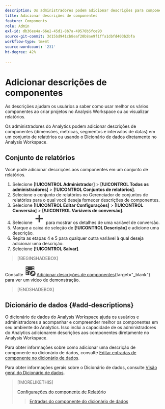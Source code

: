 ```yaml
---
description: Os administradores podem adicionar descrições para componentes em um conjunto de relatórios ou usando o dicionário de dados.
title: Adicionar descrições de componentes
feature: Components
role: Admin
exl-id: db36ee4a-66e2-45d1-8b7a-49570b5fce93
source-git-commit: 3d15bd941cb8eaf20b8ae9f1ffa1dbfd403b2bfa
workflow-type: tm+mt
source-wordcount: '231'
ht-degree: 42%

---
```


# Adicionar descrições de componentes

As descrições ajudam os usuários a saber como usar melhor os vários componentes ao criar projetos no Analysis Workspace ou ao visualizar relatórios.

Os administradores do Analytics podem adicionar descrições de componentes (dimensões, métricas, segmentos e intervalos de datas) em um conjunto de relatórios ou usando o Dicionário de dados diretamente no Analysis Workspace.

## Conjunto de relatórios

Você pode adicionar descrições aos componentes em um conjunto de relatórios.

1. Selecione **[!UICONTROL Administrador]** > **[!UICONTROL Todos os administradores]** > **[!UICONTROL Conjuntos de relatórios]**.
1. Selecione o conjunto de relatórios no Gerenciador de conjuntos de relatórios para o qual você deseja fornecer descrições de componentes.
1. Selecione **[!UICONTROL Editar Configurações]** > **[!UICONTROL Conversão]** > **[!UICONTROL Variáveis de conversão]**.
1. Selecione ![Adicionar](/help/assets/icons/Add.svg) para mostrar os detalhes de uma variável de conversão.
1. Marque a caixa de seleção de **[!UICONTROL Descrição]** e adicione uma descrição.
1. Repita as etapas 4 e 5 para qualquer outra variável à qual deseja adicionar uma descrição.
1. Selecione **[!UICONTROL Salvar]**.

>[!BEGINSHADEBOX]

Consulte ![VideoCheckedOut](/help/assets/icons/VideoCheckedOut.svg) [Adicionar descrições de componentes](https://video.tv.adobe.com/v/25453?quality=12&learn=on){target="_blank"} para ver um vídeo de demonstração.

>[!ENDSHADEBOX]


## Dicionário de dados {#add-descriptions}

O dicionário de dados do Analysis Workspace ajuda os usuários e administradores a acompanhar e compreender melhor os componentes em seu ambiente do Analytics. Isso inclui a capacidade de os administradores do Analytics adicionarem descrições aos componentes diretamente no Analysis Workspace.

Para obter informações sobre como adicionar uma descrição de componente no dicionário de dados, consulte [Editar entradas de componente no dicionário de dados](/help/analyze/analysis-workspace/components/data-dictionary/edit-entries-data-dictionary.md).

Para obter informações gerais sobre o Dicionário de dados, consulte [Visão geral do Dicionário de dados](/help/analyze/analysis-workspace/components/data-dictionary/data-dictionary-overview.md).

>[!MORELIKETHIS]
>
>[Configurações do componente de Relatório](/help/components/vrs/vrs-components.md)
>>[Entradas do componente do dicionário de dados](/help/analyze/analysis-workspace/components/data-dictionary/edit-entries-data-dictionary.md)
>